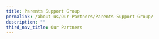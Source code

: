 ```yaml
---
title: Parents Support Group
permalink: /about-us/Our-Partners/Parents-Support-Group/
description: ""
third_nav_title: Our Partners
---
```

